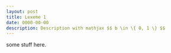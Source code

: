 ```yaml
---
layout: post
title: Lexeme 1
date: 0000-00-00
description: Description with mathjax $$ b \in \{ 0, 1 \} $$
---
```


some stuff here.